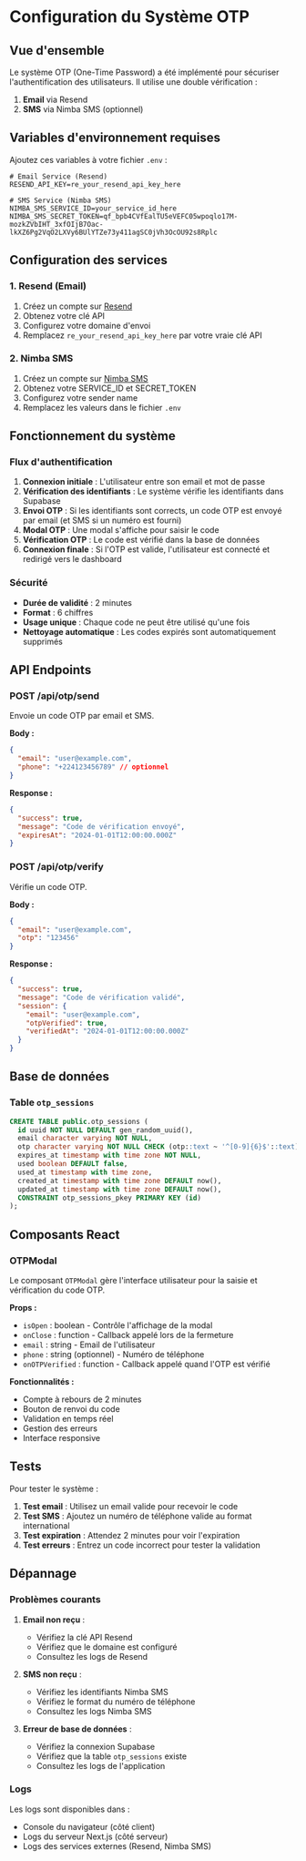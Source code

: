 # Configuration du Système OTP

## Vue d'ensemble

Le système OTP (One-Time Password) a été implémenté pour sécuriser l'authentification des utilisateurs. Il utilise une double vérification :

1. **Email** via Resend
2. **SMS** via Nimba SMS (optionnel)

## Variables d'environnement requises

Ajoutez ces variables à votre fichier `.env` :

```env
# Email Service (Resend)
RESEND_API_KEY=re_your_resend_api_key_here

# SMS Service (Nimba SMS)
NIMBA_SMS_SERVICE_ID=your_service_id_here
NIMBA_SMS_SECRET_TOKEN=qf_bpb4CVfEalTU5eVEFC05wpoqlo17M-mozkZVbIHT_3xfOIjB7Oac-lkXZ6Pg2VqO2LXVy6BUlYTZe73y411agSC0jVh3OcOU92s8Rplc
```

## Configuration des services

### 1. Resend (Email)

1. Créez un compte sur [Resend](https://resend.com)
2. Obtenez votre clé API
3. Configurez votre domaine d'envoi
4. Remplacez `re_your_resend_api_key_here` par votre vraie clé API

### 2. Nimba SMS

1. Créez un compte sur [Nimba SMS](https://nimbasms.com)
2. Obtenez votre SERVICE_ID et SECRET_TOKEN
3. Configurez votre sender name
4. Remplacez les valeurs dans le fichier `.env`

## Fonctionnement du système

### Flux d'authentification

1. **Connexion initiale** : L'utilisateur entre son email et mot de passe
2. **Vérification des identifiants** : Le système vérifie les identifiants dans Supabase
3. **Envoi OTP** : Si les identifiants sont corrects, un code OTP est envoyé par email (et SMS si un numéro est fourni)
4. **Modal OTP** : Une modal s'affiche pour saisir le code
5. **Vérification OTP** : Le code est vérifié dans la base de données
6. **Connexion finale** : Si l'OTP est valide, l'utilisateur est connecté et redirigé vers le dashboard

### Sécurité

- **Durée de validité** : 2 minutes
- **Format** : 6 chiffres
- **Usage unique** : Chaque code ne peut être utilisé qu'une fois
- **Nettoyage automatique** : Les codes expirés sont automatiquement supprimés

## API Endpoints

### POST /api/otp/send

Envoie un code OTP par email et SMS.

**Body :**

```json
{
  "email": "user@example.com",
  "phone": "+224123456789" // optionnel
}
```

**Response :**

```json
{
  "success": true,
  "message": "Code de vérification envoyé",
  "expiresAt": "2024-01-01T12:00:00.000Z"
}
```

### POST /api/otp/verify

Vérifie un code OTP.

**Body :**

```json
{
  "email": "user@example.com",
  "otp": "123456"
}
```

**Response :**

```json
{
  "success": true,
  "message": "Code de vérification validé",
  "session": {
    "email": "user@example.com",
    "otpVerified": true,
    "verifiedAt": "2024-01-01T12:00:00.000Z"
  }
}
```

## Base de données

### Table `otp_sessions`

```sql
CREATE TABLE public.otp_sessions (
  id uuid NOT NULL DEFAULT gen_random_uuid(),
  email character varying NOT NULL,
  otp character varying NOT NULL CHECK (otp::text ~ '^[0-9]{6}$'::text),
  expires_at timestamp with time zone NOT NULL,
  used boolean DEFAULT false,
  used_at timestamp with time zone,
  created_at timestamp with time zone DEFAULT now(),
  updated_at timestamp with time zone DEFAULT now(),
  CONSTRAINT otp_sessions_pkey PRIMARY KEY (id)
);
```

## Composants React

### OTPModal

Le composant `OTPModal` gère l'interface utilisateur pour la saisie et vérification du code OTP.

**Props :**

- `isOpen` : boolean - Contrôle l'affichage de la modal
- `onClose` : function - Callback appelé lors de la fermeture
- `email` : string - Email de l'utilisateur
- `phone` : string (optionnel) - Numéro de téléphone
- `onOTPVerified` : function - Callback appelé quand l'OTP est vérifié

**Fonctionnalités :**

- Compte à rebours de 2 minutes
- Bouton de renvoi du code
- Validation en temps réel
- Gestion des erreurs
- Interface responsive

## Tests

Pour tester le système :

1. **Test email** : Utilisez un email valide pour recevoir le code
2. **Test SMS** : Ajoutez un numéro de téléphone valide au format international
3. **Test expiration** : Attendez 2 minutes pour voir l'expiration
4. **Test erreurs** : Entrez un code incorrect pour tester la validation

## Dépannage

### Problèmes courants

1. **Email non reçu** :

   - Vérifiez la clé API Resend
   - Vérifiez que le domaine est configuré
   - Consultez les logs de Resend

2. **SMS non reçu** :

   - Vérifiez les identifiants Nimba SMS
   - Vérifiez le format du numéro de téléphone
   - Consultez les logs Nimba SMS

3. **Erreur de base de données** :
   - Vérifiez la connexion Supabase
   - Vérifiez que la table `otp_sessions` existe
   - Consultez les logs de l'application

### Logs

Les logs sont disponibles dans :

- Console du navigateur (côté client)
- Logs du serveur Next.js (côté serveur)
- Logs des services externes (Resend, Nimba SMS)
